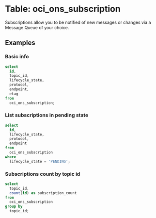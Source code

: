 # Table: oci_ons_subscription

Subscriptions allow you to be notified of new messages or changes via a Message Queue of your choice.

## Examples

### Basic info

```sql
select
  id,
  topic_id,
  lifecycle_state,
  protocol,
  endpoint,
  etag
from
  oci_ons_subscription;
```


### List subscriptions in pending state

```sql
select
  id,
  lifecycle_state,
  protocol,
  endpoint
from
  oci_ons_subscription
where
  lifecycle_state = 'PENDING';
```

### Subscriptions count by topic id

```sql
select
  topic_id,
  count(id) as subscription_count
from
  oci_ons_subscription
group by
  topic_id;
```
